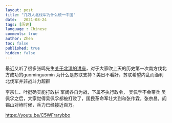 ```yaml
---
layout: post
title: "几万人北伐军为什么统一中国"
date:   2021-08-24
tags: [历史]
language : Chinese
comments: true
author: Zhen
toc: false
published: true
hidden: false
---
```

最近又听了很多张鸣先生[关于北洋的讲座](https://youtu.be/C5WFrarybbo)，对于大家吹上天的历史第一次南方伐北方成功的guominguomin
为什么是苏联支持？美日不看好，苏联希望内乱而渔利
北伐军并非战斗力超群

李宗仁、叶挺确实能打敢拼
军阀各自为战，下属不执行政令，
吴佩孚不会带兵
吴佩孚之后，大家觉得吴佩孚都被打败了，国民革命军壮大到和张作霖，张宗昌，阎锡山对峙时候，兵力已经接近百万。

https://youtu.be/C5WFrarybbo

<!--stackedit_data:
eyJoaXN0b3J5IjpbLTE1MDMzMjcyMDUsMTg4MDkxOTI3MCwxNz
U0NTk5NzA2LDI5MjgzODAyOCwtMTI1NjYzNzc4MiwxMjE0Mzk5
OTgsMTUyMjA0NjAxMF19
-->